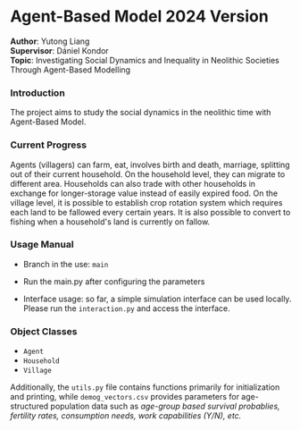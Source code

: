 # Agent-Based Model 2024 Version
**Author**: Yutong Liang  
**Supervisor**: Dániel Kondor​  
**Topic**: Investigating Social Dynamics and Inequality in Neolithic Societies Through Agent-Based Modelling
### Introduction
The project aims to study the social dynamics in the neolithic time with Agent-Based Model.

### Current Progress
Agents (villagers) can farm, eat, involves birth and death, marriage, splitting out of their current household. On the household level, they can migrate to different area. Households can also trade with other households in exchange for longer-storage value instead of easily expired food. On the village level, it is possible to establish crop rotation system which requires each land to be fallowed every certain years. It is also possible to convert to fishing when a household's land is currently on fallow.

### Usage Manual
- Branch in the use: `main`
- Run the main.py after configuring the parameters

- Interface usage: so far, a simple simulation interface can be used locally. Please run the `interaction.py` and access the interface.

### Object Classes

- `Agent`
- `Household`
- `Village`

Additionally, the `utils.py` file contains functions primarily for initialization and printing, while `demog_vectors.csv` provides parameters for age-structured population data such as *age-group based survival probablies, fertility rates, consumption needs, work capabilities (Y/N), etc.*